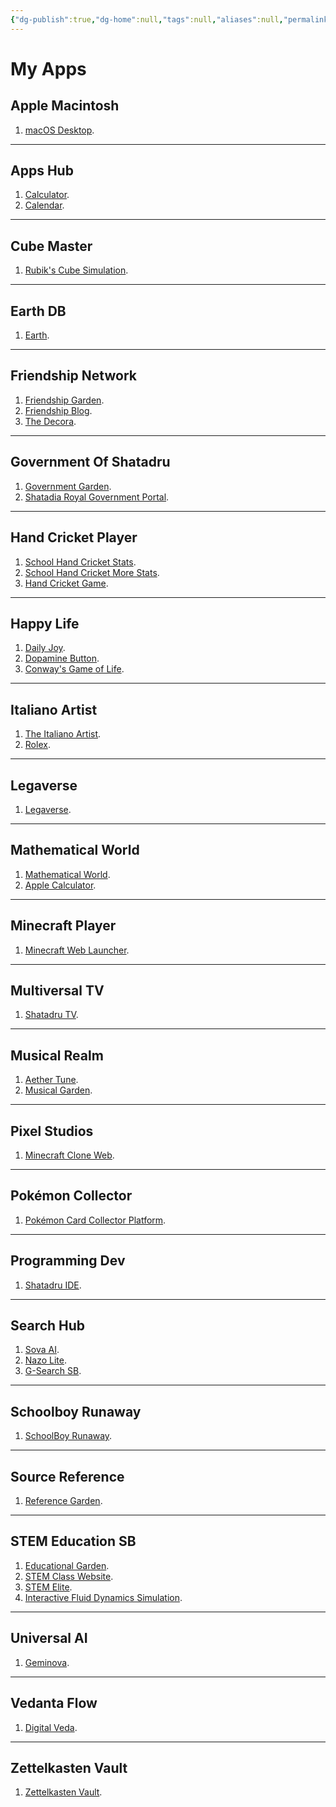 ```yaml
---
{"dg-publish":true,"dg-home":null,"tags":null,"aliases":null,"permalink":"/apps/","dgPassFrontmatter":true,"updated":"2025-10-09T22:10:16.494+05:30"}
---
```


# My Apps

## Apple Macintosh

1) [macOS Desktop](https://macos-desktop-interf-gcv3.bolt.host/).

---
## Apps Hub

1) [Calculator](https://calculatorappsb.netlify.app/).
2) [Calendar](https://calendarappsb.netlify.app/).

---
## Cube Master

1) [Rubik's Cube Simulation](https://interactive-rubik-s-rmsg.bolt.host/).

---
## Earth DB

1) [Earth](https://mapssb.netlify.app/).

---
## Friendship Network

1) [Friendship Garden](https://friendshipgardensb.netlify.app/).
2) [Friendship Blog](https://thefriendshipblogsb.blogspot.com/).
3) [The Decora](https://thefriendshipnetwork.github.io/decora/).

---
## Government Of Shatadru

1) [Government Garden](https://governmentgardensb.netlify.app/).
2) [Shatadia Royal Government Portal](https://governmentsb.netlify.app/).

---
## Hand Cricket Player

1) [School Hand Cricket Stats](https://schoolhandcricketstatssb.netlify.app/).
2) [School Hand Cricket More Stats](https://educationalgardensb.netlify.app/fun/games/hand-cricket/hand-cricket-stats/).
3) [Hand Cricket Game](https://handcricketplayersb.netlify.app/).

---
## Happy Life

1) [Daily Joy](https://happymorningsb.netlify.app/).
2) [Dopamine Button](https://dopaminebuttonsb.netlify.app/).
3) [Conway's Game of Life](https://lifegamesb.netlify.app/).

---
## Italiano Artist

1) [The Italiano Artist](https://artisticsb.netlify.app/).
2) [Rolex](https://rolexsb.netlify.app/).

---
## Legaverse

1) [Legaverse](https://github.com/Legaverse/legaverse).

---
## Mathematical World

1) [Mathematical World](https://mathematicalstatssb.netlify.app/).
2) [Apple Calculator](https://cute-choux-96a79d.netlify.app/).

---

## Minecraft Player

1) [Minecraft Web Launcher](https://theminecraftplayer-sb.github.io/mc-web/).

---
## Multiversal TV

1) [Shatadru TV](https://shatadrubosetv.netlify.app/).

---
## Musical Realm

1) [Aether Tune](https://musicalplayersb.netlify.app/).
2) [Musical Garden](https://musicalgardensb.netlify.app/).

---
## Pixel Studios

1) [Minecraft Clone Web](https://new-chat-0jt8.bolt.host/).

---
## Pokémon Collector

1) [Pokémon Card Collector Platform](https://pokemonsb.netlify.app/).

---
## Programming Dev

1) [Shatadru IDE](https://new-chat-k9q1.bolt.host/).

---
## Search Hub

1) [Sova AI](https://magicsearchsb.netlify.app/).
2) [Nazo Lite](https://searchsb.netlify.app/).
3) [G-Search SB](https://cse.google.com/cse?cx=76ac96ad67c524391#gsc.tab=0).

---
## Schoolboy Runaway

1) [SchoolBoy Runaway](https://schoolboyrunawaysb.netlify.app/).

---
## Source Reference

1) [Reference Garden](https://referencegardensb.netlify.app/).

---
## STEM Education SB

1) [Educational Garden](https://educationalgardensb.netlify.app/).
2) [STEM Class Website](https://sites.google.com/view/stemedusb/home).
3) [STEM Elite](https://explorestemsb.netlify.app/).
4) [Interactive Fluid Dynamics Simulation](https://fluidsimsb.netlify.app/).

---
## Universal AI

1) [Geminova](https://geminisb.netlify.app/).

---
## Vedanta Flow

1) [Digital Veda](https://spiritualsb.netlify.app/).

---
## Zettelkasten Vault

1) [Zettelkasten Vault](https://zettelgardensb.netlify.app/).